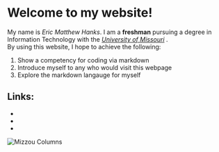 # Welcome to my website!  

My name is *Eric Matthew Hanks*. I am a **freshman** pursuing a degree in Information Technology with the [*University of Missouri*](https://catalog.missouri.edu/courseofferings/infotc/ "A catalog of IT classes offered by the college") .  
By using this website, I hope to achieve the following:  

1. Show a competency for coding via markdown
1. Introduce myself to any who would visit this webpage
1. Explore the markdown langauge for myself  

## Links:
- 
-
-
![Mizzou Columns](https://i.etsystatic.com/6743539/r/il/cfa0c8/525271223/il_1588xN.525271223_c4wg.jpg)
